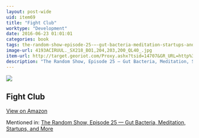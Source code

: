 ```yaml
---
layout: post-wide
uid: item69
title: "Fight Club"
worktype: "Development"
date: 2016-06-23 01:01:01
categories: book
tags: the-random-show-episode-25-—-gut-bacteria-meditation-startups-and-more
image-url: 4193ACIRUUL._SX218_BO1,204,203,200_QL40_.jpg
item-url: http://target.georiot.com/Proxy.ashx?tsid=14707&GR_URL=http%3A%2F%2Fwww.amazon.com%2FFight-Club-The-Original-Screenplay%2Fdp%2FB004I8ZN9S%2F
description: "The Random Show, Episode 25 — Gut Bacteria, Meditation, Startups, and More"
---
```

<a href="http://target.georiot.com/Proxy.ashx?tsid=14707&GR_URL=http%3A%2F%2Fwww.amazon.com%2FFight-Club-The-Original-Screenplay%2Fdp%2FB004I8ZN9S%2F" target="blank"><img src="../../../../img/thumbs/4193ACIRUUL._SX218_BO1,204,203,200_QL40_.jpg" class="prod-img"></a>
<h2>Fight Club</h2>
<p><a class="btn btn-primary" href="http://target.georiot.com/Proxy.ashx?tsid=14707&GR_URL=http%3A%2F%2Fwww.amazon.com%2FFight-Club-The-Original-Screenplay%2Fdp%2FB004I8ZN9S%2F" target="blank">View on Amazon</a><p>
<p>Mentioned in: <a href="http://fourhourworkweek.com/2014/08/22/the-random-show-episode-25-gut-bacteria-meditation-startups-and-more/" target="blank">The Random Show, Episode 25 — Gut Bacteria, Meditation, Startups, and More</a></p>
